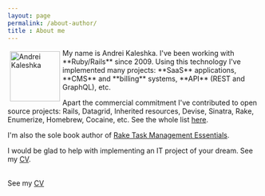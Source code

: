 ```yaml
---
layout: page
permalink: /about-author/
title : About me
---
```


<img src="/images/my_face.jpg" alt="Andrei Kaleshka" align="left" vspace="5" hspace="5" width="100"/>
My name is Andrei Kaleshka. I've been working with **Ruby/Rails** since 2009. Using this technology I've implemented many projects:
**SaaS** applications, **CMS** and **billing** systems, **API** (REST and GraphQL), etc.

Apart the commercial commitment I've contributed to open source projects:
Rails, Datagrid, Inherited resources, Devise, Sinatra, Rake, Enumerize, Homebrew, Cocaine, etc.
See the whole list [here](https://github.com/ka8725?tab=repositories).

I'm also the sole book author of [Rake Task Management Essentials](https://www.packtpub.com/product/rake-task-management-essentials/9781783280773?_ga=2.19088061.400786981.1668522155-1689462152.1668522155).

I would be glad to help with implementing an IT project of your dream. See my [CV](/files/cv.pdf).

<br />


<object width="400" height="500" type="application/pdf" data="/files/cv.pdf?#zoom=85&scrollbar=0&toolbar=0&navpanes=1">
  See my <a href="/files/cv.pdf">CV</a>
</object>
